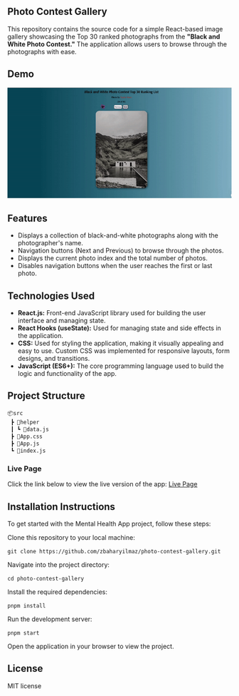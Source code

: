 ## Photo Contest Gallery

This repository contains the source code for a simple React-based image gallery showcasing the Top 30 ranked photographs from the **"Black and White Photo Contest."** The application allows users to browse through the photographs with ease.

## Demo

![Project Demo](./public/photo-contest-gallery.gif)

## Features

- Displays a collection of black-and-white photographs along with the photographer's name.
- Navigation buttons (Next and Previous) to browse through the photos.
- Displays the current photo index and the total number of photos.
- Disables navigation buttons when the user reaches the first or last photo.

## Technologies Used

- **React.js:** Front-end JavaScript library used for building the user interface and managing state.
- **React Hooks (useState):** Used for managing state and side effects in the application.
- **CSS:** Used for styling the application, making it visually appealing and easy to use. Custom CSS was implemented for responsive layouts, form designs, and transitions.
- **JavaScript (ES6+):** The core programming language used to build the logic and functionality of the app.

## Project Structure

```plaintext
📦src
 ┣ 📂helper
 ┃ ┗ 📜data.js
 ┣ 📜App.css
 ┣ 📜App.js
 ┗ 📜index.js
```
### Live Page

Click the link below to view the live version of the app:
[Live Page](https://zbaharyilmaz.github.io/photo-contest-gallery/)  

## Installation Instructions

To get started with the Mental Health App project, follow these steps:

Clone this repository to your local machine:
```
git clone https://github.com/zbaharyilmaz/photo-contest-gallery.git
```
Navigate into the project directory: 

```
cd photo-contest-gallery
```
Install the required dependencies:
```
pnpm install
```
Run the development server:
```
pnpm start
```
Open the application in your browser to view the project.

## License

MIT license